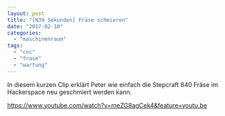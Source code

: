 ```yaml
---
layout: post
title: "[N39 Sekunden] Fräse schmieren"
date: "2017-02-10"
categories: 
  - "maschinenraum"
tags: 
  - "cnc"
  - "frase"
  - "wartung"
---
```


In diesem kurzen Clip erklärt Peter wie einfach die Stepcraft 840 Fräse im Hackerspace neu geschmiert werden kann.

https://www.youtube.com/watch?v=meZG8agCek4&feature=youtu.be
